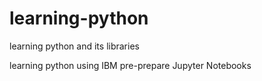 # learning-python
learning python and its libraries 

learning python using IBM pre-prepare Jupyter Notebooks 
